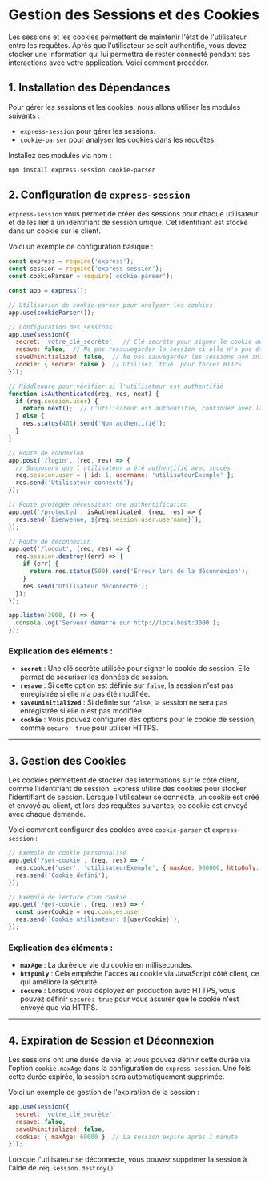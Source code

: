 # **Gestion des Sessions et des Cookies**

Les sessions et les cookies permettent de maintenir l'état de l'utilisateur entre les requêtes. Après que l'utilisateur se soit authentifié, vous devez stocker une information qui lui permettra de rester connecté pendant ses interactions avec votre application. Voici comment procéder.

## **1. Installation des Dépendances**

Pour gérer les sessions et les cookies, nous allons utiliser les modules suivants :
- `express-session` pour gérer les sessions.
- `cookie-parser` pour analyser les cookies dans les requêtes.

Installez ces modules via npm :

```bash
npm install express-session cookie-parser
```

## **2. Configuration de `express-session`**

`express-session` vous permet de créer des sessions pour chaque utilisateur et de les lier à un identifiant de session unique. Cet identifiant est stocké dans un cookie sur le client.

Voici un exemple de configuration basique :

```javascript
const express = require('express');
const session = require('express-session');
const cookieParser = require('cookie-parser');

const app = express();

// Utilisation de cookie-parser pour analyser les cookies
app.use(cookieParser());

// Configuration des sessions
app.use(session({
  secret: 'votre_clé_secrète',  // Clé secrète pour signer le cookie de session
  resave: false,  // Ne pas resauvegarder la session si elle n'a pas été modifiée
  saveUninitialized: false,  // Ne pas sauvegarder les sessions non initialisées
  cookie: { secure: false }  // Utilisez `true` pour forcer HTTPS
}));

// Middleware pour vérifier si l'utilisateur est authentifié
function isAuthenticated(req, res, next) {
  if (req.session.user) {
    return next();  // L'utilisateur est authentifié, continuez avec la requête
  } else {
    res.status(401).send('Non authentifié');
  }
}

// Route de connexion
app.post('/login', (req, res) => {
  // Supposons que l'utilisateur a été authentifié avec succès
  req.session.user = { id: 1, username: 'utilisateurExemple' };
  res.send('Utilisateur connecté');
});

// Route protégée nécessitant une authentification
app.get('/protected', isAuthenticated, (req, res) => {
  res.send(`Bienvenue, ${req.session.user.username}`);
});

// Route de déconnexion
app.get('/logout', (req, res) => {
  req.session.destroy((err) => {
    if (err) {
      return res.status(500).send('Erreur lors de la déconnexion');
    }
    res.send('Utilisateur déconnecté');
  });
});

app.listen(3000, () => {
  console.log('Serveur démarré sur http://localhost:3000');
});
```

### Explication des éléments :
- **`secret`** : Une clé secrète utilisée pour signer le cookie de session. Elle permet de sécuriser les données de session.
- **`resave`** : Si cette option est définie sur `false`, la session n'est pas enregistrée si elle n'a pas été modifiée.
- **`saveUninitialized`** : Si définie sur `false`, la session ne sera pas enregistrée si elle n'est pas modifiée.
- **`cookie`** : Vous pouvez configurer des options pour le cookie de session, comme `secure: true` pour utiliser HTTPS.

---

## **3. Gestion des Cookies**

Les cookies permettent de stocker des informations sur le côté client, comme l'identifiant de session. Express utilise des cookies pour stocker l'identifiant de session. Lorsque l'utilisateur se connecte, un cookie est créé et envoyé au client, et lors des requêtes suivantes, ce cookie est envoyé avec chaque demande.

Voici comment configurer des cookies avec `cookie-parser` et `express-session` :

```javascript
// Exemple de cookie personnalisé
app.get('/set-cookie', (req, res) => {
  res.cookie('user', 'utilisateurExemple', { maxAge: 900000, httpOnly: true });
  res.send('Cookie défini');
});

// Exemple de lecture d'un cookie
app.get('/get-cookie', (req, res) => {
  const userCookie = req.cookies.user;
  res.send(`Cookie utilisateur: ${userCookie}`);
});
```

### Explication des éléments :
- **`maxAge`** : La durée de vie du cookie en millisecondes.
- **`httpOnly`** : Cela empêche l'accès au cookie via JavaScript côté client, ce qui améliore la sécurité.
- **`secure`** : Lorsque vous déployez en production avec HTTPS, vous pouvez définir `secure: true` pour vous assurer que le cookie n'est envoyé que via HTTPS.

---

## **4. Expiration de Session et Déconnexion**

Les sessions ont une durée de vie, et vous pouvez définir cette durée via l'option `cookie.maxAge` dans la configuration de `express-session`. Une fois cette durée expirée, la session sera automatiquement supprimée.

Voici un exemple de gestion de l'expiration de la session :

```javascript
app.use(session({
  secret: 'votre_clé_secrète',
  resave: false,
  saveUninitialized: false,
  cookie: { maxAge: 60000 }  // La session expire après 1 minute
}));
```

Lorsque l'utilisateur se déconnecte, vous pouvez supprimer la session à l'aide de `req.session.destroy()`.
